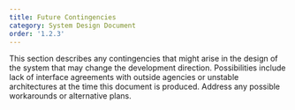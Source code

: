 ```yaml
---
title: Future Contingencies
category: System Design Document
order: '1.2.3'
---
```


This section describes any contingencies that might arise in the design of the system that may change the development direction.  Possibilities include lack of interface agreements with outside agencies or unstable architectures at the time this document is produced.  Address any possible workarounds or alternative plans.
